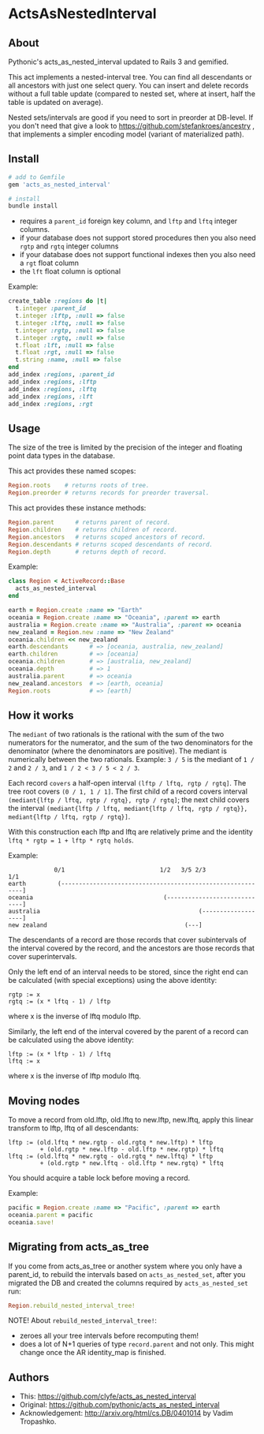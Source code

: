 # ActsAsNestedInterval

## About

Pythonic's acts_as_nested_interval updated to Rails 3 and gemified.

This act implements a nested-interval tree. You can find all descendants or all
ancestors with just one select query. You can insert and delete records without
a full table update (compared to nested set, where at insert, half the table is updated on average).

Nested sets/intervals are good if you need to sort in preorder at DB-level.
If you don't need that give a look to https://github.com/stefankroes/ancestry ,
that implements a simpler encoding model (variant of materialized path).


## Install

```ruby
# add to Gemfile
gem 'acts_as_nested_interval'
```

```sh
# install
bundle install
```

* requires a `parent_id` foreign key column, and `lftp` and `lftq` integer columns.
* if your database does not support stored procedures then you also need `rgtp` and `rgtq` integer columns
* if your database does not support functional indexes then you also need a `rgt` float column
* the `lft` float column is optional

Example:

```ruby
create_table :regions do |t|
  t.integer :parent_id
  t.integer :lftp, :null => false
  t.integer :lftq, :null => false
  t.integer :rgtp, :null => false
  t.integer :rgtq, :null => false
  t.float :lft, :null => false
  t.float :rgt, :null => false
  t.string :name, :null => false
end
add_index :regions, :parent_id
add_index :regions, :lftp
add_index :regions, :lftq
add_index :regions, :lft
add_index :regions, :rgt
```

## Usage

The size of the tree is limited by the precision of the integer and floating
point data types in the database.

This act provides these named scopes:

```ruby
Region.roots    # returns roots of tree.
Region.preorder # returns records for preorder traversal.
```

This act provides these instance methods:

```ruby
Region.parent      # returns parent of record.
Region.children    # returns children of record.
Region.ancestors   # returns scoped ancestors of record.
Region.descendants # returns scoped descendants of record.
Region.depth       # returns depth of record.
```

Example:

```ruby
class Region < ActiveRecord::Base
  acts_as_nested_interval
end

earth = Region.create :name => "Earth"
oceania = Region.create :name => "Oceania", :parent => earth
australia = Region.create :name => "Australia", :parent => oceania
new_zealand = Region.new :name => "New Zealand"
oceania.children << new_zealand
earth.descendants      # => [oceania, australia, new_zealand]
earth.children         # => [oceania]
oceania.children       # => [australia, new_zealand]
oceania.depth          # => 1
australia.parent       # => oceania
new_zealand.ancestors  # => [earth, oceania]
Region.roots           # => [earth]
```

## How it works

The `mediant` of two rationals is the rational with the sum of the two
numerators for the numerator, and the sum of the two denominators for the
denominator (where the denominators are positive). The mediant is numerically
between the two rationals.
Example: `3 / 5` is the mediant of `1 / 2` and `2 / 3`, and `1 / 2 < 3 / 5 < 2 / 3`.

Each record `covers` a half-open interval `(lftp / lftq, rgtp / rgtq]`. The tree
root covers `(0 / 1, 1 / 1]`. The first child of a record covers interval
`(mediant{lftp / lftq, rgtp / rgtq}, rgtp / rgtq]`; the next child covers the interval
`(mediant{lftp / lftq, mediant{lftp / lftq, rgtp / rgtq}}, mediant{lftp / lftq, rgtp / rgtq}]`.

With this construction each lftp and lftq are relatively prime and the identity
`lftq * rgtp = 1 + lftp * rgtq holds`.

Example:

                 0/1                           1/2   3/5 2/3                 1/1
    earth         (-----------------------------------------------------------]
    oceania                                     (-----------------------------]
    australia                                             (-------------------]
    new zealand                                       (---]

The descendants of a record are those records that cover subintervals of the
interval covered by the record, and the ancestors are those records that cover
superintervals.

Only the left end of an interval needs to be stored, since the right end can be
calculated (with special exceptions) using the above identity:

    rgtp := x
    rgtq := (x * lftq - 1) / lftp

where x is the inverse of lftq modulo lftp.

Similarly, the left end of the interval covered by the parent of a record can
be calculated using the above identity:

    lftp := (x * lftp - 1) / lftq
    lftq := x

where x is the inverse of lftp modulo lftq.

## Moving nodes

To move a record from old.lftp, old.lftq to new.lftp, new.lftq, apply this
linear transform to lftp, lftq of all descendants:

    lftp := (old.lftq * new.rgtp - old.rgtq * new.lftp) * lftp
             + (old.rgtp * new.lftp - old.lftp * new.rgtp) * lftq
    lftq := (old.lftq * new.rgtq - old.rgtq * new.lftq) * lftp
             + (old.rgtp * new.lftq - old.lftp * new.rgtq) * lftq

You should acquire a table lock before moving a record.

Example:

```ruby
pacific = Region.create :name => "Pacific", :parent => earth
oceania.parent = pacific
oceania.save!
```

## Migrating from acts_as_tree

If you come from acts_as_tree or another system where you only have a parent_id,
to rebuild the intervals based on `acts_as_nested_set`, after you migrated the DB
and created the columns required by `acts_as_nested_set` run:

```ruby
Region.rebuild_nested_interval_tree!
```

NOTE! About `rebuild_nested_interval_tree!`:

* zeroes all your tree intervals before recomputing them!
* does a lot of N+1 queries of type `record.parent` and not only.
  This might change once the AR identity_map is finished.

## Authors

* This: https://github.com/clyfe/acts_as_nested_interval
* Original: https://github.com/pythonic/acts_as_nested_interval
* Acknowledgement: http://arxiv.org/html/cs.DB/0401014 by Vadim Tropashko.
